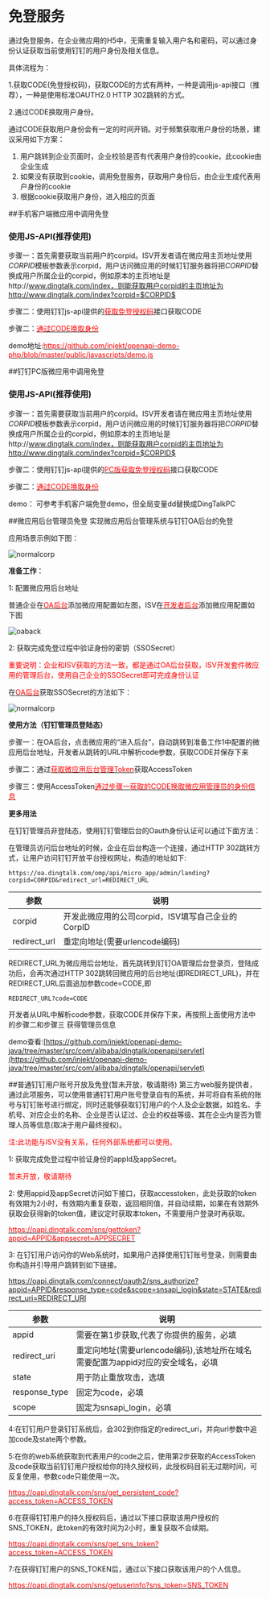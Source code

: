 # 免登服务

通过免登服务，在企业微应用的H5中，无需重复输入用户名和密码，可以通过身份认证获取当前使用钉钉的用户身份及相关信息。

具体流程为：

1.获取CODE(免登授权码)，获取CODE的方式有两种，一种是调用js-api接口（推荐），一种是使用标准OAUTH2.0 HTTP 302跳转的方式。

2.通过CODE换取用户身份。


通过CODE获取用户身份会有一定的时间开销。对于频繁获取用户身份的场景，建议采用如下方案：

1. 用户跳转到企业页面时，企业校验是否有代表用户身份的cookie，此cookie由企业生成
2. 如果没有获取到cookie，调用免登服务，获取用户身份后，由企业生成代表用户身份的cookie
3. 根据cookie获取用户身份，进入相应的页面

##手机客户端微应用中调用免登

### 使用JS-API(推荐使用)

步骤一：首先需要获取当前用户的corpid。ISV开发者请在微应用主页地址使用$CORPID$模板参数表示corpid，用户访问微应用的时候钉钉服务器将把$CORPID$替换成用户所属企业的corpid，例如原本的主页地址是http://www.dingtalk.com/index，则能获取用户corpid的主页地址为http://www.dingtalk.com/index?corpid=$CORPID$

步骤二：使用钉钉js-api提供的[<font color=red >获取免登授权码</font>](#获取免登授权码)接口获取CODE

步骤二：[<font color=red >通过CODE换取身份</font>](#通过code换取用户身份)

demo地址:[<font color=red >https://github.com/injekt/openapi-demo-php/blob/master/public/javascripts/demo.js</font>](https://github.com/injekt/openapi-demo-php/blob/master/public/javascripts/demo.js)


##钉钉PC版微应用中调用免登

### 使用JS-API(推荐使用)

步骤一：首先需要获取当前用户的corpid。ISV开发者请在微应用主页地址使用$CORPID$模板参数表示corpid，用户访问微应用的时候钉钉服务器将把$CORPID$替换成用户所属企业的corpid，例如原本的主页地址是http://www.dingtalk.com/index，则能获取用户corpid的主页地址为http://www.dingtalk.com/index?corpid=$CORPID$

步骤二：使用钉钉js-api提供的[<font color=red >PC版获取免登授权码</font>](#pc版获取免登授权码)接口获取CODE

步骤二：[<font color=red >通过CODE换取身份</font>](#通过code换取用户身份)

demo： 可参考手机客户端免登demo，但全局变量dd替换成DingTalkPC



##微应用后台管理员免登
实现微应用后台管理系统与钉钉OA后台的免登

应用场景示例如下图：

![normalcorp](https://img.alicdn.com/tps/TB1iw.4KFXXXXXoXFXXXXXXXXXX-594-302.png)

**准备工作**：

1: 配置微应用后台地址

普通企业在[<font color=red>OA后台</font>](https://oa.dingtalk.com/#/microApp/microAppList)添加微应用配置如左图，ISV在[<font color=red>开发者后台</font>](http://console.d.aliyun.com)添加微应用配置如下图

![oaback](https://img.alicdn.com/tps/TB15zWTKFXXXXcEXVXXXXXXXXXX-642-367.jpg)

2: 获取完成免登过程中验证身份的密钥（SSOSecret）

<font color=red >重要说明：企业和ISV获取的方法一致，都是通过OA后台获取，ISV开发套件微应用的管理后台，使用自己企业的SSOSecret即可完成身份认证</font>

在[<font color=red>OA后台</font>](https://oa.dingtalk.com/#/microApp/microAppSet)获取SSOSecret的方法如下：


![normalcorp](https://img.alicdn.com/tps/TB1y_xcKVXXXXa6XXXXXXXXXXXX-1084-621.jpg)



**使用方法（钉钉管理员登陆态）** 


步骤一：在OA后台，点击微应用的“进入后台”，自动跳转到准备工作1中配置的微应用后台地址，开发者从跳转的URL中解析code参数，获取CODE并保存下来

步骤二：通过[<font color=red >获取微应用后台管理Token</font>](#获取微应用后台管理token)获取AccessToken

步骤三：使用AccessToken[<font color=red >通过步骤一获取的CODE换取微应用管理员的身份信息</font>](#通过code换取微应用管理员的身份信息)


**更多用法**

在钉钉管理员非登陆态，使用钉钉管理后台的Oauth身份认证可以通过下面方法：

在管理员访问后台地址的时候，企业在后台构造一个连接，通过HTTP 302跳转方式，让用户访问钉钉开放平台授权网址，构造的地址如下:

`https://oa.dingtalk.com/omp/api/micro_app/admin/landing?corpid=CORPID&redirect_url=REDIRECT_URL`

参数 | 说明
---------- | ------
corpid | 开发此微应用的公司corpid，ISV填写自己企业的CorpID
redirect_url | 重定向地址(需要urlencode编码)


REDIRECT_URL为微应用后台地址，首先跳转到钉钉OA管理后台登录页，登陆成功后，会再次通过HTTP 302跳转回微应用的后台地址(即REDIRECT_URL)，并在REDIRECT_URL后面追加参数code=CODE,即

`REDIRECT_URL?code=CODE`

开发者从URL中解析code参数，获取CODE并保存下来，再按照上面使用方法中的步骤二和步骤三 获得管理员信息

demo查看:[https://github.com/injekt/openapi-demo-java/tree/master/src/com/alibaba/dingtalk/openapi/servlet](https://github.com/injekt/openapi-demo-java/tree/master/src/com/alibaba/dingtalk/openapi/servlet)

##普通钉钉用户账号开放及免登(暂未开放，敬请期待)
第三方web服务提供者，通过此项服务，可以使用普通钉钉用户账号登录自有的系统，并可将自有系统的账号与钉钉账号进行绑定，同时还能够获取钉钉用户的个人及企业数据，如姓名、手机号、对应企业的名称、企业是否认证过、企业的权益等级、其在企业内是否为管理人员等信息(取决于用户最终授权)。

<font color=red >注:此功能与ISV没有关系，任何外部系统都可以使用。</font>

1: 获取完成免登过程中验证身份的appId及appSecret。

<font color=red >暂未开放，敬请期待</font>

2: 使用appid及appSecret访问如下接口，获取accesstoken，此处获取的token有效期为2小时，有效期内重复获取，返回相同值，并自动续期，如果在有效期外获取会获得新的token值，建议定时获取本token，不需要用户登录时再获取。

[<font color=red >https://oapi.dingtalk.com/sns/gettoken?appid=APPID&appsecret=APPSECRET</font>](#获取钉钉开放应用的access_token)

3: 在钉钉用户访问你的Web系统时，如果用户选择使用钉钉账号登录，则需要由你构造并引导用户跳转到如下链接。

https://oapi.dingtalk.com/connect/oauth2/sns_authorize?appid=APPID&response_type=code&scope=snsapi_login&state=STATE&redirect_uri=REDIRECT_URI

参数 | 说明
---------- | ------
appid | 需要在第1步获取,代表了你提供的服务，必填
redirect_uri | 重定向地址(需要urlencode编码),该地址所在域名需要配置为appid对应的安全域名，必填
state | 用于防止重放攻击，选填
response_type | 固定为code，必填
scope | 固定为snsapi_login，必填

4:在钉钉用户登录钉钉系统后，会302到你指定的redirect_uri，并向url参数中追加code及state两个参数。

5:在你的web系统获取到代表用户的code之后，使用第2步获取的AccessToken及code获取当前钉钉用户授权给你的持久授权码，此授权码目前无过期时间，可反复使用，参数code只能使用一次。

[<font color=red >https://oapi.dingtalk.com/sns/get_persistent_code?access_token=ACCESS_TOKEN</font>](#获取用户授权的持久授权码)

6:在获得钉钉用户的持久授权码后，通过以下接口获取该用户授权的SNS_TOKEN，此token的有效时间为2小时，重复获取不会续期。

[<font color=red >https://oapi.dingtalk.com/sns/get_sns_token?access_token=ACCESS_TOKEN</font>](#获取用户授权的sns_token)

7:在获得钉钉用户的SNS_TOKEN后，通过以下接口获取该用户的个人信息。

[<font color=red >https://oapi.dingtalk.com/sns/getuserinfo?sns_token=SNS_TOKEN</font>](#获取用户授权的个人信息)
